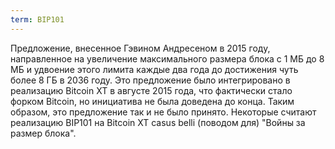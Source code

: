 ```yaml
---
term: BIP101
---
```


Предложение, внесенное Гэвином Андресеном в 2015 году, направленное на увеличение максимального размера блока с 1 МБ до 8 МБ и удвоение этого лимита каждые два года до достижения чуть более 8 ГБ в 2036 году. Это предложение было интегрировано в реализацию Bitcoin XT в августе 2015 года, что фактически стало форком Bitcoin, но инициатива не была доведена до конца. Таким образом, это предложение так и не было принято. Некоторые считают реализацию BIP101 на Bitcoin XT casus belli (поводом для) "Войны за размер блока".
